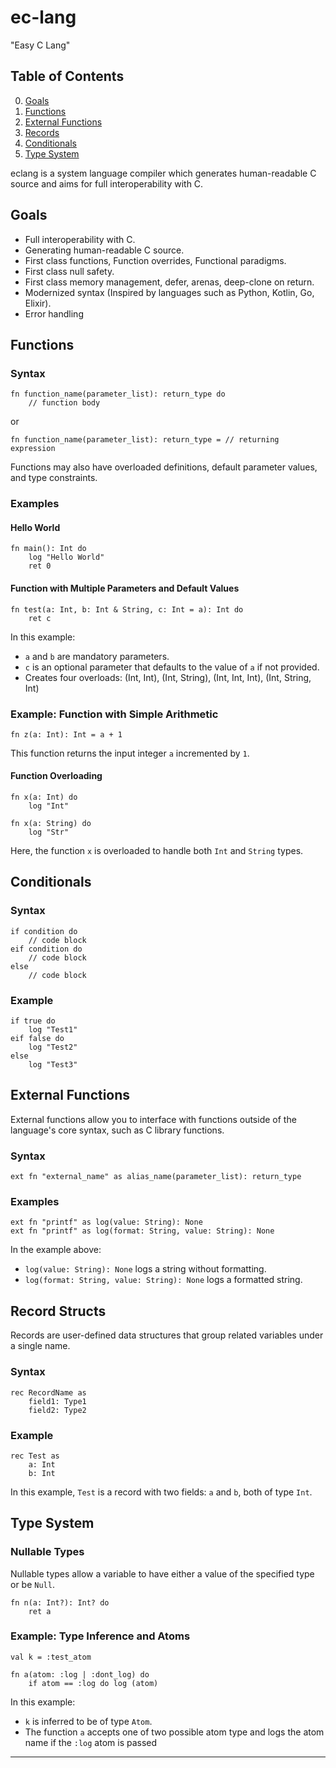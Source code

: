 # ec-lang

"Easy C Lang"

## Table of Contents

0. [Goals](#goals)
1. [Functions](#functions)
2. [External Functions](#external-functions)
3. [Records](#record-structs)
4. [Conditionals](#conditionals)
5. [Type System](#type-system)

eclang is a system language compiler which generates human-readable C source and aims for full interoperability with C.

## Goals

- Full interoperability with C.
- Generating human-readable C source.
- First class functions, Function overrides, Functional paradigms.
- First class null safety.
- First class memory management, defer, arenas, deep-clone on return.
- Modernized syntax (Inspired by languages such as Python, Kotlin, Go, Elixir).
- Error handling

## Functions

### Syntax

```plaintext
fn function_name(parameter_list): return_type do
    // function body
```

or

```plaintext
fn function_name(parameter_list): return_type = // returning expression
```

Functions may also have overloaded definitions, default parameter values, and type constraints.

### Examples

#### Hello World


```plaintext
fn main(): Int do
    log "Hello World"
    ret 0
```

#### Function with Multiple Parameters and Default Values

```plaintext
fn test(a: Int, b: Int & String, c: Int = a): Int do
    ret c
```

In this example:
- `a` and `b` are mandatory parameters.
- `c` is an optional parameter that defaults to the value of `a` if not provided.
- Creates four overloads: (Int, Int), (Int, String), (Int, Int, Int), (Int, String, Int)

### Example: Function with Simple Arithmetic

```plaintext
fn z(a: Int): Int = a + 1
```

This function returns the input integer `a` incremented by `1`.

#### Function Overloading

```plaintext
fn x(a: Int) do
    log "Int"

fn x(a: String) do
    log "Str"
```

Here, the function `x` is overloaded to handle both `Int` and `String` types.

## Conditionals

### Syntax

```plaintext
if condition do
    // code block
eif condition do
    // code block
else
    // code block
```

### Example

```plaintext
if true do
    log "Test1"
eif false do
    log "Test2"
else
    log "Test3"
```


## External Functions

External functions allow you to interface with functions outside of the language's core syntax, such as C library functions.

### Syntax

```plaintext
ext fn "external_name" as alias_name(parameter_list): return_type
```

### Examples

```plaintext
ext fn "printf" as log(value: String): None
ext fn "printf" as log(format: String, value: String): None
```

In the example above:
- `log(value: String): None` logs a string without formatting.
- `log(format: String, value: String): None` logs a formatted string.

## Record Structs

Records are user-defined data structures that group related variables under a single name.

### Syntax

```plaintext
rec RecordName as
    field1: Type1
    field2: Type2
```

### Example

```plaintext
rec Test as
    a: Int
    b: Int
```

In this example, `Test` is a record with two fields: `a` and `b`, both of type `Int`.

## Type System

### Nullable Types

Nullable types allow a variable to have either a value of the specified type or be `Null`.

```plaintext
fn n(a: Int?): Int? do
    ret a
```

### Example: Type Inference and Atoms

```plaintext
val k = :test_atom

fn a(atom: :log | :dont_log) do
    if atom == :log do log (atom)
```

In this example:
- `k` is inferred to be of type `Atom`.
- The function `a` accepts one of two possible atom type and logs the atom name if the `:log` atom is passed

---
